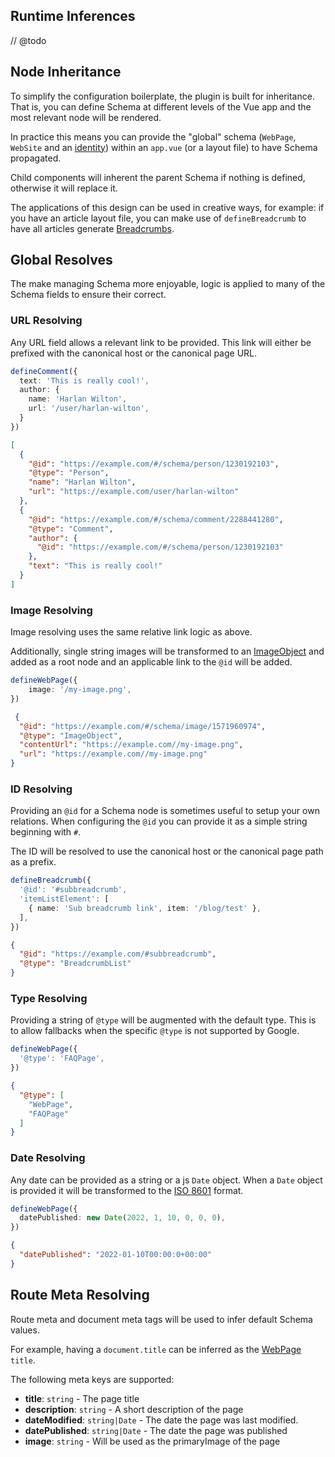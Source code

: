 ## Runtime Inferences

// @todo

## Node Inheritance

To simplify the configuration boilerplate, the plugin is built for inheritance. 
That is, you can define Schema at different levels of the Vue app and the most relevant node will be rendered.

In practice this means you can provide the "global" schema (`WebPage`, `WebSite` and an [identity](/guide/guides/identity)) within 
an `app.vue` (or a layout file) to have Schema propagated. 

Child components will inherent the parent Schema if nothing is defined, otherwise it will replace it.

The applications of this design can be used in creative ways, for example: if you have an article layout file, you can
make use of `defineBreadcrumb` to have all articles generate [Breadcrumbs](/api/schema/breadcrumb). 

## Global Resolves

The make managing Schema more enjoyable, logic is applied to many of the Schema fields to ensure their correct.

### URL Resolving

Any URL field allows a relevant link to be provided.
This link will either be prefixed with the canonical host or the canonical page URL.

```ts
defineComment({
  text: 'This is really cool!',
  author: {
    name: 'Harlan Wilton',
    url: '/user/harlan-wilton',
  }
})
```

```json
[
  {
    "@id": "https://example.com/#/schema/person/1230192103",
    "@type": "Person",
    "name": "Harlan Wilton",
    "url": "https://example.com/user/harlan-wilton"
  },
  {
    "@id": "https://example.com/#/schema/comment/2288441280",
    "@type": "Comment",
    "author": {
      "@id": "https://example.com/#/schema/person/1230192103"
    },
    "text": "This is really cool!"
  }
]
```


### Image Resolving

Image resolving uses the same relative link logic as above.

Additionally, single string images will be transformed to an [ImageObject](https://schema.org/ImageObject) and added as a root node and an 
applicable link to the `@id` will be added.

```ts
defineWebPage({
    image: '/my-image.png',
})
```

```json
 {
  "@id": "https://example.com/#/schema/image/1571960974",
  "@type": "ImageObject",
  "contentUrl": "https://example.com//my-image.png",
  "url": "https://example.com//my-image.png"
}
```

### ID Resolving

Providing an `@id` for a Schema node is sometimes useful to setup your own relations. When configuring the `@id` you can
provide it as a simple string beginning with `#`. 

The ID will be resolved to use the canonical host or the canonical page path as a prefix.

```ts
defineBreadcrumb({
  '@id': '#subbreadcrumb',
  'itemListElement': [
    { name: 'Sub breadcrumb link', item: '/blog/test' },
  ],
})
```

```json
{
  "@id": "https://example.com/#subbreadcrumb",
  "@type": "BreadcrumbList"
}
```

### Type Resolving

Providing a string of `@type` will be augmented with the default type. This is to allow fallbacks when the specific `@type`
is not supported by Google.

```ts
defineWebPage({
  '@type': 'FAQPage',
})
```

```json
{
  "@type": [
    "WebPage",
    "FAQPage"
  ]
}
```

### Date Resolving

Any date can be provided as a string or a js `Date` object. When a `Date` object is provided it will be transformed to the
[ISO 8601](https://en.wikipedia.org/wiki/ISO_8601) format.

```ts
defineWebPage({
  datePublished: new Date(2022, 1, 10, 0, 0, 0),
})
```

```json
{
  "datePublished": "2022-01-10T00:00:0+00:00"
}
```

## Route Meta Resolving

Route meta and document meta tags will be used to infer default Schema values.

For example, having a `document.title` can be inferred as the [WebPage](/api/schema/webpage) `title`.

The following meta keys are supported:

- **title**: `string` - The page title
- **description**: `string` - A short description of the page
- **dateModified**: `string|Date` - The date the page was last modified.
- **datePublished**: `string|Date` - The date the page was published
- **image**: `string` - Will be used as the primaryImage of the page
